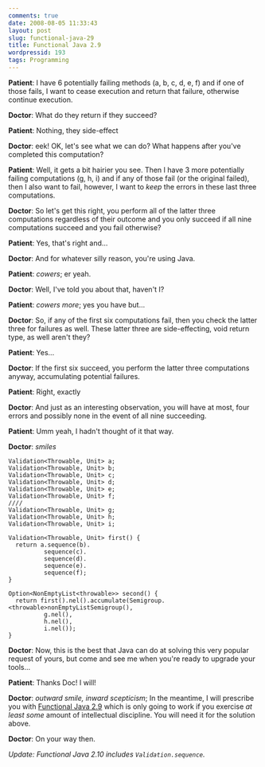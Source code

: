 ```yaml
---
comments: true
date: 2008-08-05 11:33:43
layout: post
slug: functional-java-29
title: Functional Java 2.9
wordpressid: 193
tags: Programming
---
```


**Patient**: I have 6 potentially failing methods (a, b, c, d, e, f) and if one of those fails, I want to cease execution and return that failure, otherwise continue execution.

**Doctor**: What do they return if they succeed?

**Patient**: Nothing, they side-effect

**Doctor**: eek! OK, let's see what we can do? What happens after you've completed this computation?

**Patient**: Well, it gets a bit hairier you see. Then I have 3 more potentially failing computations (g, h, i) and if any of those fail (or the original failed), then I also want to fail, however, I want to _keep_ the errors in these last three computations.

**Doctor**: So let's get this right, you perform all of the latter three computations regardless of their outcome and you only succeed if all nine computations succeed and you fail otherwise?

**Patient**: Yes, that's right and...

**Doctor**: And for whatever silly reason, you're using Java.

**Patient**: _cowers_; er yeah.

**Doctor**: Well, I've told you about that, haven't I?

**Patient**: _cowers more_; yes you have but...

**Doctor**: So, if any of the first six computations fail, then you check the latter three for failures as well. These latter three are side-effecting, void return type, as well aren't they?

**Patient**: Yes...

**Doctor**: If the first six succeed, you perform the latter three computations anyway, accumulating potential failures.

**Patient**: Right, exactly

**Doctor**: And just as an interesting observation, you will have at most, four errors and possibly none in the event of all nine succeeding.

**Patient**: Umm yeah, I hadn't thought of it that way.

**Doctor**: _smiles_


    
~~~{.Java}
Validation<Throwable, Unit> a;
Validation<Throwable, Unit> b;
Validation<Throwable, Unit> c;
Validation<Throwable, Unit> d;
Validation<Throwable, Unit> e;
Validation<Throwable, Unit> f;
////
Validation<Throwable, Unit> g;
Validation<Throwable, Unit> h;
Validation<Throwable, Unit> i;

Validation<Throwable, Unit> first() {
  return a.sequence(b).
          sequence(c).
          sequence(d).
          sequence(e).
          sequence(f);
}

Option<NonEmptyList<throwable>> second() {
  return first().nel().accumulate(Semigroup.<throwable>nonEmptyListSemigroup(),
          g.nel(),
          h.nel(),
          i.nel());
}
~~~



**Doctor**: Now, this is the best that Java can do at solving this very popular request of yours, but come and see me when you're ready to upgrade your tools...

**Patient**: Thanks Doc! I will!

**Doctor**: _outward smile, inward scepticism_; In the meantime, I will prescribe you with [Functional Java 2.9](http://functionaljava.org/) which is only going to work if you exercise _at least some_ amount of intellectual discipline. You will need it for the solution above.

**Doctor**: On your way then.

_Update: Functional Java 2.10 includes `Validation.sequence`._

